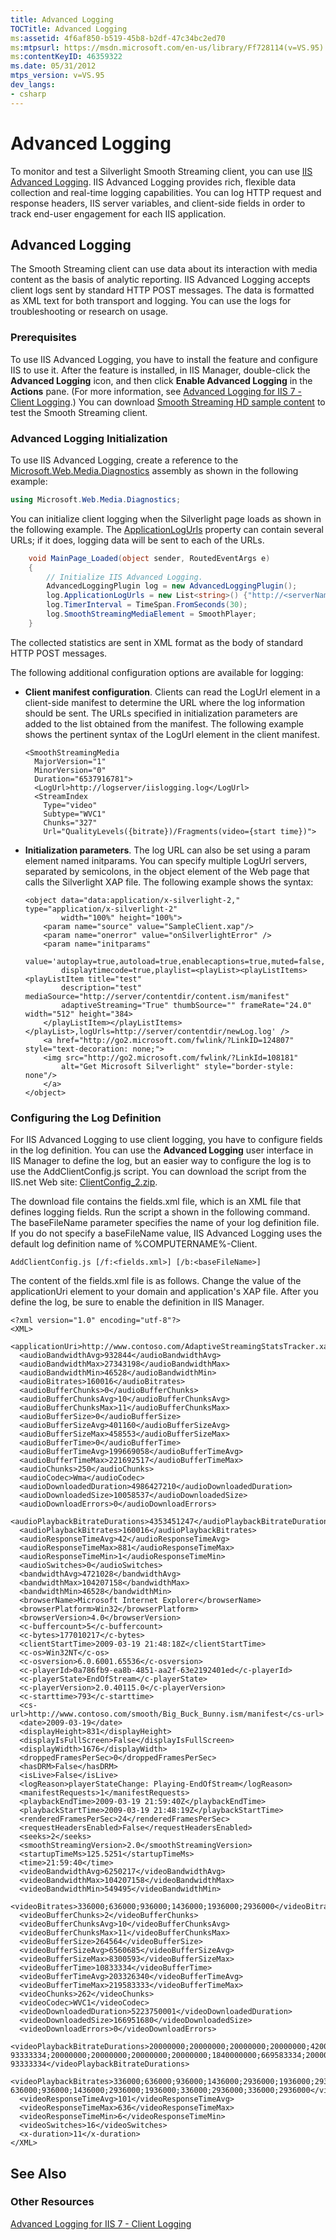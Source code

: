 ```yaml
---
title: Advanced Logging
TOCTitle: Advanced Logging
ms:assetid: 4f6af850-b519-45b8-b2df-47c34bc2ed70
ms:mtpsurl: https://msdn.microsoft.com/en-us/library/Ff728114(v=VS.95)
ms:contentKeyID: 46359322
ms.date: 05/31/2012
mtps_version: v=VS.95
dev_langs:
- csharp
---
```


# Advanced Logging

To monitor and test a Silverlight Smooth Streaming client, you can use [IIS Advanced Logging](https://go.microsoft.com/fwlink/?linkid=230674). IIS Advanced Logging provides rich, flexible data collection and real-time logging capabilities. You can log HTTP request and response headers, IIS server variables, and client-side fields in order to track end-user engagement for each IIS application.

## Advanced Logging

The Smooth Streaming client can use data about its interaction with media content as the basis of analytic reporting. IIS Advanced Logging accepts client logs sent by standard HTTP POST messages. The data is formatted as XML text for both transport and logging. You can use the logs for troubleshooting or research on usage.

### Prerequisites

To use IIS Advanced Logging, you have to install the feature and configure IIS to use it. After the feature is installed, in IIS Manager, double-click the **Advanced Logging** icon, and then click **Enable Advanced Logging** in the **Actions** pane. (For more information, see [Advanced Logging for IIS 7 - Client Logging](https://go.microsoft.com/fwlink/?linkid=230676).) You can download [Smooth Streaming HD sample content](https://go.microsoft.com/fwlink/?linkid=251075) to test the Smooth Streaming client.

### Advanced Logging Initialization

To use IIS Advanced Logging, create a reference to the [Microsoft.Web.Media.Diagnostics](microsoft-web-media-diagnostics-namespace_1.md) assembly as shown in the following example:

```csharp
using Microsoft.Web.Media.Diagnostics;
```

You can initialize client logging when the Silverlight page loads as shown in the following example. The [ApplicationLogUrls](advancedloggingplugin-applicationlogurls-property-microsoft-web-media-diagnostics_1.md) property can contain several URLs; if it does, logging data will be sent to each of the URLs.

```csharp
    void MainPage_Loaded(object sender, RoutedEventArgs e)
    {
        // Initialize IIS Advanced Logging.
        AdvancedLoggingPlugin log = new AdvancedLoggingPlugin();
        log.ApplicationLogUrls = new List<string>() {"http://<serverName>/newLog.log"};
        log.TimerInterval = TimeSpan.FromSeconds(30);
        log.SmoothStreamingMediaElement = SmoothPlayer;
    }
```

The collected statistics are sent in XML format as the body of standard HTTP POST messages.

The following additional configuration options are available for logging:

  - **Client manifest configuration**. Clients can read the LogUrl element in a client-side manifest to determine the URL where the log information should be sent. The URLs specified in initialization parameters are added to the list obtained from the manifest. The following example shows the pertinent syntax of the LogUrl element in the client manifest.
    
        <SmoothStreamingMedia
          MajorVersion="1"
          MinorVersion="0"
          Duration="6537916781">
          <LogUrl>http://logserver/iislogging.log</LogUrl>
          <StreamIndex
            Type="video"
            Subtype="WVC1"
            Chunks="327"
            Url="QualityLevels({bitrate})/Fragments(video={start time})">

  - **Initialization parameters**. The log URL can also be set using a param element named initparams. You can specify multiple LogUrl servers, separated by semicolons, in the object element of the Web page that calls the Silverlight XAP file. The following example shows the syntax:
    
        <object data="data:application/x-silverlight-2," type="application/x-silverlight-2" 
                width="100%" height="100%">
            <param name="source" value="SampleClient.xap"/>
            <param name="onerror" value="onSilverlightError" />
            <param name="initparams" 
                value='autoplay=true,autoload=true,enablecaptions=true,muted=false,
                displaytimecode=true,playlist=<playList><playListItems><playListItem title="test"
                description="test" mediaSource="http://server/contentdir/content.ism/manifest"
                adaptiveStreaming="True" thumbSource="" frameRate="24.0" width="512" height="384>
            </playListItem></playListItems></playList>,logUrls=http://server/contentdir/newLog.log' />
            <a href="http://go2.microsoft.com/fwlink/?LinkID=124807" style="text-decoration: none;">
            <img src="http://go2.microsoft.com/fwlink/?LinkId=108181" 
                alt="Get Microsoft Silverlight" style="border-style: none"/>
            </a>
        </object>

### Configuring the Log Definition

For IIS Advanced Logging to use client logging, you have to configure fields in the log definition. You can use the **Advanced Logging** user interface in IIS Manager to define the log, but an easier way to configure the log is to use the AddClientConfig.js script. You can download the script from the IIS.net Web site: [ClientConfig\_2.zip](https://go.microsoft.com/fwlink/?linkid=251073).

The download file contains the fields.xml file, which is an XML file that defines logging fields. Run the script a shown in the following command. The baseFileName parameter specifies the name of your log definition file. If you do not specify a baseFileName value, IIS Advanced Logging uses the default log definition name of %COMPUTERNAME%-Client.

    AddClientConfig.js [/f:<fields.xml>] [/b:<baseFileName>]

The content of the fields.xml file is as follows. Change the value of the applicationUri element to your domain and application's XAP file. After you define the log, be sure to enable the definition in IIS Manager.

    <?xml version="1.0" encoding="utf-8"?>
    <XML>
      <applicationUri>http://www.contoso.com/AdaptiveStreamingStatsTracker.xap</applicationUri>
      <audioBandwidthAvg>932844</audioBandwidthAvg>
      <audioBandwidthMax>27343198</audioBandwidthMax>
      <audioBandwidthMin>46528</audioBandwidthMin>
      <audioBitrates>160016</audioBitrates>
      <audioBufferChunks>0</audioBufferChunks>
      <audioBufferChunksAvg>10</audioBufferChunksAvg>
      <audioBufferChunksMax>11</audioBufferChunksMax>
      <audioBufferSize>0</audioBufferSize>
      <audioBufferSizeAvg>401160</audioBufferSizeAvg>
      <audioBufferSizeMax>458553</audioBufferSizeMax>
      <audioBufferTime>0</audioBufferTime>
      <audioBufferTimeAvg>199669058</audioBufferTimeAvg>
      <audioBufferTimeMax>221692517</audioBufferTimeMax>
      <audioChunks>250</audioChunks>
      <audioCodec>Wma</audioCodec>
      <audioDownloadedDuration>4986427210</audioDownloadedDuration>
      <audioDownloadedSize>10058537</audioDownloadedSize>
      <audioDownloadErrors>0</audioDownloadErrors>
      <audioPlaybackBitrateDurations>4353451247</audioPlaybackBitrateDurations>
      <audioPlaybackBitrates>160016</audioPlaybackBitrates>
      <audioResponseTimeAvg>42</audioResponseTimeAvg>
      <audioResponseTimeMax>881</audioResponseTimeMax>
      <audioResponseTimeMin>1</audioResponseTimeMin>
      <audioSwitches>0</audioSwitches>
      <bandwidthAvg>4721028</bandwidthAvg>
      <bandwidthMax>104207158</bandwidthMax>
      <bandwidthMin>46528</bandwidthMin>
      <browserName>Microsoft Internet Explorer</browserName>
      <browserPlatform>Win32</browserPlatform>
      <browserVersion>4.0</browserVersion>
      <c-buffercount>5</c-buffercount>
      <c-bytes>177010217</c-bytes>
      <clientStartTime>2009-03-19 21:48:18Z</clientStartTime>
      <c-os>Win32NT</c-os>
      <c-osversion>6.0.6001.65536</c-osversion>
      <c-playerId>0a786fb9-ea8b-4851-aa2f-63e2192401ed</c-playerId>
      <c-playerState>EndOfStream</c-playerState>
      <c-playerVersion>2.0.40115.0</c-playerVersion>
      <c-starttime>793</c-starttime>
      <cs-url>http://www.contoso.com/smooth/Big_Buck_Bunny.ism/manifest</cs-url>
      <date>2009-03-19</date>
      <displayHeight>831</displayHeight>
      <displayIsFullScreen>False</displayIsFullScreen>
      <displayWidth>1676</displayWidth>
      <droppedFramesPerSec>0</droppedFramesPerSec>
      <hasDRM>False</hasDRM>
      <isLive>False</isLive>
      <logReason>playerStateChange: Playing-EndOfStream</logReason>
      <manifestRequests>1</manifestRequests>
      <playbackEndTime>2009-03-19 21:59:40Z</playbackEndTime>
      <playbackStartTime>2009-03-19 21:48:19Z</playbackStartTime>
      <renderedFramesPerSec>24</renderedFramesPerSec>
      <requestHeadersEnabled>False</requestHeadersEnabled>
      <seeks>2</seeks>
      <smoothStreamingVersion>2.0</smoothStreamingVersion>
      <startupTimeMs>125.5251</startupTimeMs>
      <time>21:59:40</time>
      <videoBandwidthAvg>6250217</videoBandwidthAvg>
      <videoBandwidthMax>104207158</videoBandwidthMax>
      <videoBandwidthMin>549495</videoBandwidthMin>
      <videoBitrates>336000;636000;936000;1436000;1936000;2936000</videoBitrates>
      <videoBufferChunks>2</videoBufferChunks>
      <videoBufferChunksAvg>10</videoBufferChunksAvg>
      <videoBufferChunksMax>11</videoBufferChunksMax>
      <videoBufferSize>264564</videoBufferSize>
      <videoBufferSizeAvg>6560685</videoBufferSizeAvg>
      <videoBufferSizeMax>8300593</videoBufferSizeMax>
      <videoBufferTime>10833334</videoBufferTime>
      <videoBufferTimeAvg>203326340</videoBufferTimeAvg>
      <videoBufferTimeMax>219583333</videoBufferTimeMax>
      <videoChunks>262</videoChunks>
      <videoCodec>WVC1</videoCodec>
      <videoDownloadedDuration>5223750001</videoDownloadedDuration>
      <videoDownloadedSize>166951680</videoDownloadedSize>
      <videoDownloadErrors>0</videoDownloadErrors>
      <videoPlaybackBitrateDurations>20000000;20000000;20000000;20000000;420000000;760000000;
    93333334;20000000;20000000;20000000;20000000;1840000000;669583334;20000000;207916667;20000000;
    93333334</videoPlaybackBitrateDurations>
      <videoPlaybackBitrates>336000;636000;936000;1436000;2936000;1936000;2936000;336000;
    636000;936000;1436000;2936000;1936000;336000;2936000;336000;2936000</videoPlaybackBitrates>
      <videoResponseTimeAvg>101</videoResponseTimeAvg>
      <videoResponseTimeMax>636</videoResponseTimeMax>
      <videoResponseTimeMin>6</videoResponseTimeMin>
      <videoSwitches>16</videoSwitches>
      <x-duration>11</x-duration>
    </XML>

## See Also

### Other Resources

[Advanced Logging for IIS 7 - Client Logging](https://go.microsoft.com/fwlink/?linkid=230676)

